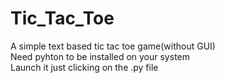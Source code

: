 # Tic_Tac_Toe
A simple text based tic tac toe game(without GUI)\
Need pyhton to be installed on your system\
Launch it just clicking on the .py file
